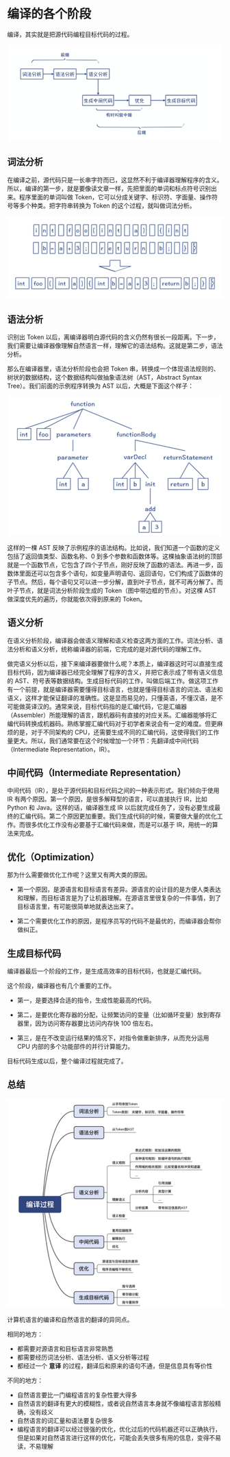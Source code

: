 #  编译的各个阶段

编译，其实就是把源代码编程目标代码的过程。

![image-20201207203342406](figures/image-20201207203945782.png)

## 词法分析

在编译之前，源代码只是一长串字符而已，这显然不利于编译器理解程序的含义。所以，编译的第一步，就是要像读文章一样，先把里面的单词和标点符号识别出来。程序里面的单词叫做 Token，它可以分成关键字、标识符、字面量、操作符号等多个种类。把字符串转换为 Token 的这个过程，就叫做词法分析。

![img](figures/d80623403c912ab43c328623df8a0e9a.jpg)

## 语法分析

识别出 Token 以后，离编译器明白源代码的含义仍然有很长一段距离。下一步，我们需要让编译器像理解自然语言一样，理解它的语法结构。这就是第二步，语法分析。

那么在编译器里，语法分析阶段也会把 Token 串，转换成一个体现语法规则的、树状的数据结构，这个数据结构叫做抽象语法树（AST，Abstract Syntax Tree）。我们前面的示例程序转换为 AST 以后，大概是下面这个样子：

![img](figures/6801cb9b637afae44e728fa08267756b.jpg)

这样的一棵 AST 反映了示例程序的语法结构。比如说，我们知道一个函数的定义包括了返回值类型、函数名称、0 到多个参数和函数体等。这棵抽象语法树的顶部就是一个函数节点，它包含了四个子节点，刚好反映了函数的语法。再进一步，函数体里面还可以包含多个语句，如变量声明语句、返回语句，它们构成了函数体的子节点。然后，每个语句又可以进一步分解，直到叶子节点，就不可再分解了。而叶子节点，就是词法分析阶段生成的 Token（图中带边框的节点）。对这棵 AST 做深度优先的遍历，你就能依次得到原来的 Token。

## 语义分析

在语义分析阶段，编译器会做语义理解和语义检查这两方面的工作。词法分析、语法分析和语义分析，统称编译器的前端，它完成的是对源代码的理解工作。

做完语义分析以后，接下来编译器要做什么呢？本质上，编译器这时可以直接生成目标代码，因为编译器已经完全理解了程序的含义，并把它表示成了带有语义信息的 AST、符号表等数据结构。生成目标代码的工作，叫做后端工作。做这项工作有一个前提，就是编译器需要懂得目标语言，也就是懂得目标语言的词法、语法和语义，这样才能保证翻译的准确性。这是显而易见的，只懂英语，不懂汉语，是不可能做英译汉的。通常来说，目标代码指的是汇编代码，它是汇编器（Assembler）所能理解的语言，跟机器码有直接的对应关系。汇编器能够将汇编代码转换成机器码。熟练掌握汇编代码对于初学者来说会有一定的难度。但更麻烦的是，对于不同架构的 CPU，还需要生成不同的汇编代码，这使得我们的工作量更大。所以，我们通常要在这个时候增加一个环节：先翻译成中间代码（Intermediate Representation，IR）。

## 中间代码（Intermediate Representation）

中间代码（IR），是处于源代码和目标代码之间的一种表示形式。我们倾向于使用 IR 有两个原因。第一个原因，是很多解释型的语言，可以直接执行 IR，比如 Python 和 Java。这样的话，编译器生成 IR 以后就完成任务了，没有必要生成最终的汇编代码。第二个原因更加重要。我们生成代码的时候，需要做大量的优化工作。而很多优化工作没有必要基于汇编代码来做，而是可以基于 IR，用统一的算法来完成。

## 优化（Optimization）

那为什么需要做优化工作呢？这里又有两大类的原因。

- 第一个原因，是源语言和目标语言有差异。源语言的设计目的是方便人类表达和理解，而目标语言是为了让机器理解。在源语言里很复杂的一件事情，到了目标语言里，有可能很简单地就表达出来了。

- 第二个需要优化工作的原因，是程序员写的代码不是最优的，而编译器会帮你做纠正。

## 生成目标代码

编译器最后一个阶段的工作，是生成高效率的目标代码，也就是汇编代码。

这个阶段，编译器也有几个重要的工作。

- 第一，是要选择合适的指令，生成性能最高的代码。

- 第二，是要优化寄存器的分配，让频繁访问的变量（比如循环变量）放到寄存器里，因为访问寄存器要比访问内存快 100 倍左右。

- 第三，是在不改变运行结果的情况下，对指令做重新排序，从而充分运用 CPU 内部的多个功能部件的并行计算能力。

目标代码生成以后，整个编译过程就完成了。

## 总结

![image-20201207211104203](figures/image-20201207211104203.png)

计算机语言的编译和自然语言的翻译的异同点。

相同的地方：

- 都需要对源语言和目标语言非常熟悉
- 都需要经历词法分析、语法分析、语义分析等过程
- 都经过一个 **意译** 的过程，翻译后和原来的语句不通，但是信息具有等价性

不同的地方：

- 自然语言要比一门编程语言的复杂性要大得多
- 自然语言的翻译有更大的模糊性，或者说自然语言本身就不像编程语言那般精确，没有歧义
- 自然语言的词汇量和语法要复杂很多
- 编程语言的翻译可以经过很强的优化，优化过后的代码机器还可以正确执行，但是如果对自然语言进行这样的优化，可能会丢失很多有用的信息，变得不易读，不易理解
